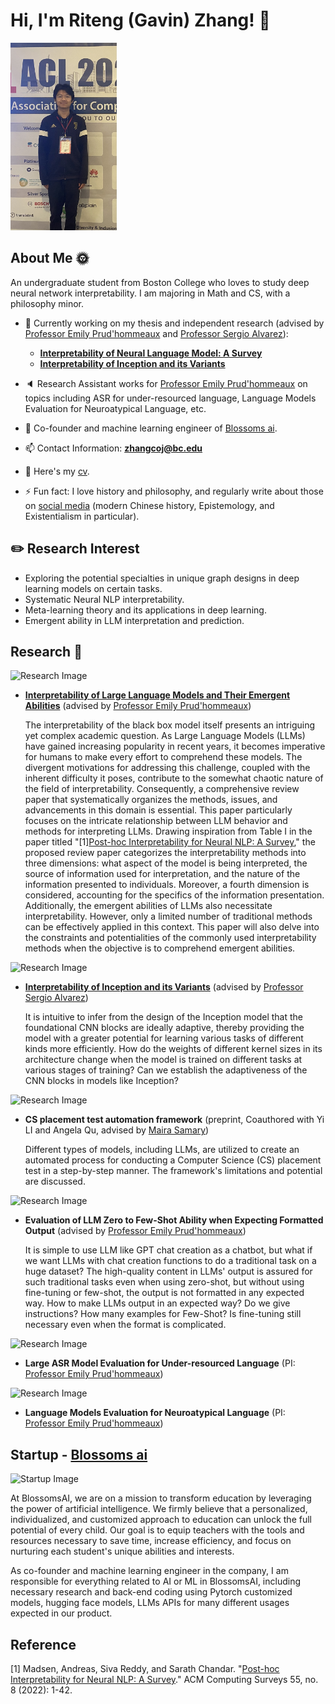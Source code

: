 # Hi, I'm Riteng (Gavin) Zhang! 👋

<img src="https://github.com/ritengzhang/ritengzhang.github.io/blob/0d4f23b0dfd2cf87812c37b1956610b011ae6418/IMG_5767%20(1).jpeg?raw=true" width="170" height="300" alt="Image Alt Text">

## About Me 🌞
An undergraduate student from Boston College who loves to study deep neural network interpretability. I am majoring in Math and CS, with a philosophy minor.

- 🔭 Currently working on my thesis and independent research (advised by [Professor Emily Prud'hommeaux](https://www.bc.edu/bc-web/schools/mcas/departments/computer-science/people/faculty-directory/emily-prudhommeaux.html) and [Professor Sergio Alvarez](https://www.bc.edu/bc-web/schools/mcas/departments/computer-science/people/faculty-directory/sergio-alvarez.html)):
    - [**Interpretability of Neural Language Model: A Survey**](https://github.com/ritengzhang/Interpretability-of-neural-language-model-A-survey)
    - [**Interpretability of Inception and its Variants**](https://github.com/ritengzhang/Interpretability-of-Inception-and-its-variants)

- 🔈 Research Assistant works for [Professor Emily Prud'hommeaux](https://www.bc.edu/bc-web/schools/mcas/departments/computer-science/people/faculty-directory/emily-prudhommeaux.html) on topics including ASR for under-resourced language, Language Models Evaluation for Neuroatypical Language, etc.

- 🌻 Co-founder and machine learning engineer of [Blossoms ai](https://blossoms.ai/about).

- 📫 Contact Information: **zhangcoj@bc.edu**

- 📄 Here's my [cv](https://drive.google.com/file/d/1ifqGQyxjWXerkbqMenZ2lG_rHPg0oIrr/view?usp=drive_link).

- ⚡ Fun fact: I love history and philosophy, and regularly write about those on [social media](https://mp.weixin.qq.com/s?__biz=MzUxMzA5NTYwOA==&mid=2247483679&idx=1&sn=ce7cbf5a52b5e0b824578bdd6b1d764b&chksm=f95b23c8ce2caadeeb78f56216e3dcd88924e9793e035447cca656f0c9d9f2c163dd4e93e39d#rd) (modern Chinese history, Epistemology, and Existentialism in particular).

## ✏️ Research Interest

- Exploring the potential specialties in unique graph designs in deep learning models on certain tasks.
- Systematic Neural NLP interpretability.
- Meta-learning theory and its applications in deep learning.
- Emergent ability in LLM interpretation and prediction.

## Research 📖
![Research Image](http://research_image_link.jpg)
- [**Interpretability of Large Language Models and Their Emergent Abilities**](https://github.com/ritengzhang/Interpretability-of-neural-language-model-A-survey) (advised by [Professor Emily Prud'hommeaux](https://www.bc.edu/bc-web/schools/mcas/departments/computer-science/people/faculty-directory/emily-prudhommeaux.html))

    The interpretability of the black box model itself presents an intriguing yet complex academic question. As Large Language Models (LLMs) have gained increasing popularity in recent years, it becomes imperative for humans to make every effort to comprehend these models. The divergent motivations for addressing this challenge, coupled with the inherent difficulty it poses, contribute to the somewhat chaotic nature of the field of interpretability. Consequently, a comprehensive review paper that systematically organizes the methods, issues, and advancements in this domain is essential. This paper particularly focuses on the intricate relationship between LLM behavior and methods for interpreting LLMs. Drawing inspiration from Table I in the paper titled "[1][Post-hoc Interpretability for Neural NLP: A Survey](https://arxiv.org/abs/2108.04840)," the proposed review paper categorizes the interpretability methods into three dimensions: what aspect of the model is being interpreted, the source of information used for interpretation, and the nature of the information presented to individuals. Moreover, a fourth dimension is considered, accounting for the specifics of the information presentation. Additionally, the emergent abilities of LLMs also necessitate interpretability. However, only a limited number of traditional methods can be effectively applied in this context. This paper will also delve into the constraints and potentialities of the commonly used interpretability methods when the objective is to comprehend emergent abilities.

![Research Image](http://research_image_link.jpg)
- [**Interpretability of Inception and its Variants**](https://github.com/ritengzhang/Interpretability-of-Inception-and-its-variants) (advised by [Professor Sergio Alvarez](https://www.bc.edu/bc-web/schools/mcas/departments/computer-science/people/faculty-directory/sergio-alvarez.html))

    It is intuitive to infer from the design of the Inception model that the foundational CNN blocks are ideally adaptive, thereby providing the model with a greater potential for learning various tasks of different kinds more efficiently. How do the weights of different kernel sizes in its architecture change when the model is trained on different tasks at various stages of training? Can we establish the adaptiveness of the CNN blocks in models like Inception?

![Research Image](http://research_image_link.jpg)
- **CS placement test automation framework** (preprint, Coauthored with Yi LI and Angela Qu, advised by [Maira Samary](https://www.bc.edu/bc-web/schools/mcas/departments/computer-science/people/faculty-directory/maira-samary.html))

    Different types of models, including LLMs, are utilized to create an automated process for conducting a Computer Science (CS) placement test in a step-by-step manner. The framework's limitations and potential are discussed.

![Research Image](http://research_image_link.jpg)
- **Evaluation of LLM Zero to Few-Shot Ability when Expecting Formatted Output** (advised by [Professor Emily Prud'hommeaux](https://www.bc.edu/bc-web/schools/mcas/departments/computer-science/people/faculty-directory/emily-prudhommeaux.html))

    It is simple to use LLM like GPT chat creation as a chatbot, but what if we want LLMs with chat creation functions to do a traditional task on a huge dataset? The high-quality content in LLMs' output is assured for such traditional tasks even when using zero-shot, but without using fine-tuning or few-shot, the output is not formatted in any expected way. How to make LLMs output in an expected way? Do we give instructions? How many examples for Few-Shot? Is fine-tuning still necessary even when the format is complicated.

![Research Image](http://research_image_link.jpg)
- **Large ASR Model Evaluation for Under-resourced Language** (PI: [Professor Emily Prud'hommeaux](https://www.bc.edu/bc-web/schools/mcas/departments/computer-science/people/faculty-directory/emily-prudhommeaux.html))

![Research Image](http://research_image_link.jpg)
- **Language Models Evaluation for Neuroatypical Language** (PI: [Professor Emily Prud'hommeaux](https://www.bc.edu/bc-web/schools/mcas/departments/computer-science/people/faculty-directory/emily-prudhommeaux.html))

## Startup - [Blossoms ai](https://blossoms.ai/about)
![Startup Image](http://startup_image_link.jpg)

At BlossomsAI, we are on a mission to transform education by leveraging the power of artificial intelligence. We firmly believe that a personalized, individualized, and customized approach to education can unlock the full potential of every child. Our goal is to equip teachers with the tools and resources necessary to save time, increase efficiency, and focus on nurturing each student's unique abilities and interests.

As co-founder and machine learning engineer in the company, I am responsible for everything related to AI or ML in BlossomsAI, including necessary research and back-end coding using Pytorch customized models, hugging face models, LLMs APIs for many different usages expected in our product.

## Reference
[1] Madsen, Andreas, Siva Reddy, and Sarath Chandar. "[Post-hoc Interpretability for Neural NLP: A Survey](https://arxiv.org/abs/2108.04840)." ACM Computing Surveys 55, no. 8 (2022): 1-42.

